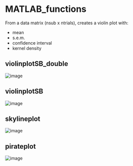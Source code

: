 # MATLAB_functions

From a data matrix (nsub x ntrials), creates a violin plot with:
- mean
- s.e.m.
- confidence interval
- kernel density


## violinplotSB_double
![image](https://github.com/user-attachments/assets/8c64e83d-955a-4bf0-9b83-2910b8140ebb)

## violinplotSB
![image](https://github.com/user-attachments/assets/75258095-ab34-48af-8bdd-a269e2c0f333)

## skylineplot
![image](https://github.com/user-attachments/assets/d23f9523-4edd-4eea-b466-dd09bbfc9b31)

## pirateplot
![image](https://github.com/user-attachments/assets/363b2370-c42f-4fee-847b-6cc19fd6267f)

